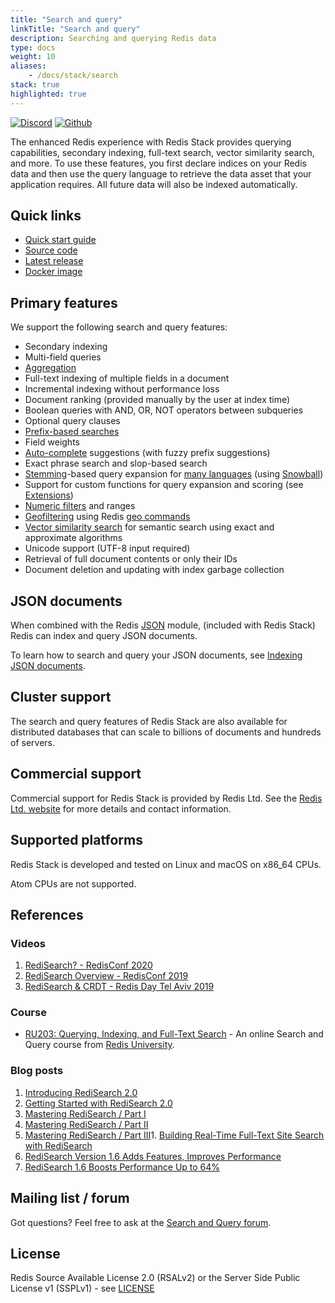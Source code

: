 ```yaml
---
title: "Search and query"
linkTitle: "Search and query"
description: Searching and querying Redis data
type: docs
weight: 10
aliases: 
    - /docs/stack/search
stack: true
highlighted: true
---
```



[![Discord](https://img.shields.io/discord/697882427875393627?style=flat-square)](https://discord.gg/xTbqgTB)
[![Github](https://img.shields.io/static/v1?label=&message=repository&color=5961FF&logo=github)](https://github.com/RediSearch/RediSearch/)

The enhanced Redis experience with Redis Stack provides querying capabilities, secondary indexing, full-text search, vector similarity search, and more. To use these features, you first declare indices on your Redis data and then use the query language to retrieve the data asset that your application requires. All future data will also be indexed automatically.

## Quick links
  - [Quick start guide](/docs/interact/search-and-query/quickstart/)
  - [Source code](https://github.com/RediSearch/RediSearch)
  - [Latest release](https://github.com/RediSearch/RediSearch/releases)
  - [Docker image](https://hub.docker.com/r/redis/redis-stack-server/)

## Primary features

We support the following search and query features:

* Secondary indexing
* Multi-field queries
* [Aggregation](/docs/interact/search-and-query/search/aggregations/)
* Full-text indexing of multiple fields in a document
* Incremental indexing without performance loss
* Document ranking (provided manually by the user at index time)
* Boolean queries with AND, OR, NOT operators between subqueries
* Optional query clauses
* [Prefix-based searches](/docs/interact/search-and-query/query/#prefix-matching)
* Field weights
* [Auto-complete](/docs/interact/search-and-query/administration/overview/#auto-complete) suggestions (with fuzzy prefix suggestions)
* Exact phrase search and slop-based search
* [Stemming](/docs/interact/search-and-query/advanced-concepts/stemming/)-based query expansion for [many languages](/docs/interact/search-and-query/advanced-concepts/stemming//#supported-languages) (using [Snowball](http://snowballstem.org/))
* Support for custom functions for query expansion and scoring (see [Extensions](/docs/interact/search-and-query/administration/extensions/))
* [Numeric filters](/docs/interact/search-and-query/query/#numeric-filters-in-query) and ranges
* [Geofiltering](/docs/interact/search-and-query/query/#geo-filters-in-query) using Redis [geo commands](/commands/?group=geo)
* [Vector similarity search](/docs/interact/search-and-query/query/#vector-similarity-search-in-query) for semantic search using exact and approximate algorithms
* Unicode support (UTF-8 input required)
* Retrieval of full document contents or only their IDs
* Document deletion and updating with index garbage collection


## JSON documents

When combined with the Redis [JSON](/docs/data-types/json/) module, (included with Redis Stack) Redis can index and query JSON documents.

To learn how to search and query your JSON documents, see [Indexing JSON documents](/docs/interact/search-and-query/indexing/).

## Cluster support

The search and query features of Redis Stack are also available for distributed databases that can scale to billions of documents and hundreds of servers.

## Commercial support

Commercial support for Redis Stack is provided by Redis Ltd. See the [Redis Ltd. website](https://redis.com/redis-enterprise/technology/redis-search/#sds) for more details and contact information.

## Supported platforms
Redis Stack is developed and tested on Linux and macOS on x86_64 CPUs.

Atom CPUs are not supported.

## References
### Videos
1. [RediSearch? - RedisConf 2020](https://youtu.be/9R29LLWquME)
1. [RediSearch Overview - RedisConf 2019](https://youtu.be/AwnEhr9BO74)
1. [RediSearch & CRDT - Redis Day Tel Aviv 2019](https://youtu.be/OGC6Mx9E3jU)


### Course
* [RU203: Querying, Indexing, and Full-Text Search](https://university.redis.com/courses/ru203/) - An online Search and Query course from [Redis University](https://university.redis.com/).

### Blog posts
1. [Introducing RediSearch 2.0](https://redis.com/blog/introducing-redisearch-2-0/)
1. [Getting Started with RediSearch 2.0](https://redis.com/blog/getting-started-with-redisearch-2-0/)
1. [Mastering RediSearch / Part I](https://redis.com/blog/mastering-redisearch-part/)
1. [Mastering RediSearch / Part II](https://redis.com/blog/mastering-redisearch-part-ii/)
1. [Mastering RediSearch / Part III](https://redis.com/blog/mastering-redisearch-part-iii/)1. [Building Real-Time Full-Text Site Search with RediSearch](https://redis.com/blog/building-real-time-full-text-site-search-with-redisearch/)
1. [RediSearch Version 1.6 Adds Features, Improves Performance](https://redis.com/blog/redisearch-version-1-6-adds-features-improves-performance/)
1. [RediSearch 1.6 Boosts Performance Up to 64%](https://redis.com/blog/redisearch-1-6-boosts-performance-up-to-64/)

## Mailing list / forum

Got questions? Feel free to ask at the [Search and Query forum](https://forum.redis.com/c/modules/redisearch/).

## License

Redis Source Available License 2.0 (RSALv2) or the Server Side Public License v1 (SSPLv1) - see [LICENSE](https://raw.githubusercontent.com/RediSearch/RediSearch/master/LICENSE.txt)
